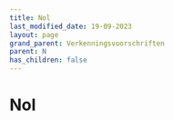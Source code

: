 ```yaml
---
title: Nol
last_modified_date: 19-09-2023
layout: page
grand_parent: Verkenningsvoorschriften
parent: N
has_children: false
---
```


Nol
===

